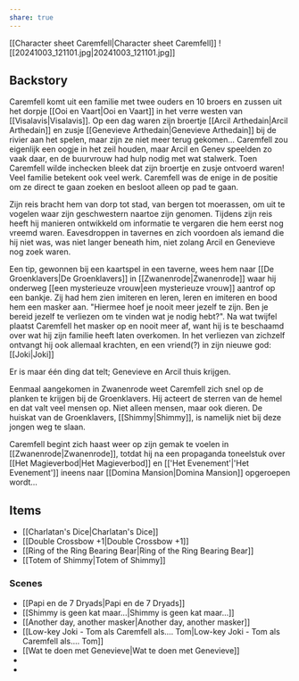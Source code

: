 ```yaml
---
share: true
---
```

[[Character sheet Caremfell|Character sheet Caremfell]]
![[20241003_121101.jpg|20241003_121101.jpg]]
## Backstory
Caremfell komt uit een familie met twee ouders en 10 broers en zussen uit het dorpje [[Ooi en Vaart|Ooi en Vaart]] in het verre westen van [[Visalavis|Visalavis]]. Op een dag waren zijn broertje [[Arcil Arthedain|Arcil Arthedain]] en zusje [[Genevieve Arthedain|Genevieve Arthedain]] bij de rivier aan het spelen, maar zijn ze niet meer terug gekomen... Caremfell zou eigenlijk een oogje in het zeil houden, maar Arcil en Genev speelden zo vaak daar, en de buurvrouw had hulp nodig met wat stalwerk. Toen Caremfell wilde inchecken bleek dat zijn broertje en zusje ontvoerd waren! Veel familie betekent ook veel werk. Caremfell was de enige in de positie om ze direct te gaan zoeken en besloot alleen op pad te gaan. 

Zijn reis bracht hem van dorp tot stad, van bergen tot moerassen, om uit te vogelen waar zijn geschwestern naartoe zijn genomen. Tijdens zijn reis heeft hij manieren ontwikkeld om informatie te vergaren die hem eerst nog vreemd waren. Eavesdroppen in tavernes en zich voordoen als iemand die hij niet was, was niet langer beneath him, niet zolang Arcil en Genevieve nog zoek waren. 

Een tip, gewonnen bij een kaartspel in een taverne, wees hem naar [[De Groenklavers|De Groenklavers]] in [[Zwanenrode|Zwanenrode]] waar hij onderweg [[een mysterieuze vrouw|een mysterieuze vrouw]] aantrof op een bankje. Zij had hem zien imiteren en leren, leren en imiteren en bood hem een masker aan. "Hiermee hoef je nooit meer jezelf te zijn. Ben je bereid jezelf te verliezen om te vinden wat je nodig hebt?". Na wat twijfel plaatst Caremfell het masker op en nooit meer af, want hij is te beschaamd over wat hij zijn familie heeft laten overkomen. In het verliezen van zichzelf ontvangt hij ook allemaal krachten, en een vriend(?) in zijn nieuwe god: [[Joki|Joki]]

Er is maar één ding dat telt; Genevieve en Arcil thuis krijgen.

Eenmaal aangekomen in Zwanenrode weet Caremfell zich snel op de planken te krijgen bij de Groenklavers. Hij acteert de sterren van de hemel en dat valt veel mensen op. Niet alleen mensen, maar ook dieren. De huiskat van de Groenklavers, [[Shimmy|Shimmy]], is namelijk niet bij deze jongen weg te slaan.

Caremfell begint zich haast weer op zijn gemak te voelen in [[Zwanenrode|Zwanenrode]], totdat hij na een propaganda toneelstuk over [[Het Magieverbod|Het Magieverbod]] en [['Het Evenement'|'Het Evenement']] ineens naar [[Domina Mansion|Domina Mansion]] opgeroepen wordt...



## Items
* [[Charlatan's Dice|Charlatan's Dice]]
* [[Double Crossbow +1|Double Crossbow +1]]
* [[Ring of the Ring Bearing Bear|Ring of the Ring Bearing Bear]]
* [[Totem of Shimmy|Totem of Shimmy]]


### Scenes
* [[Papi en de 7 Dryads|Papi en de 7 Dryads]]
* [[Shimmy is geen kat maar...|Shimmy is geen kat maar...]]
* [[Another day, another masker|Another day, another masker]]
* [[Low-key Joki - Tom als Caremfell als.... Tom|Low-key Joki - Tom als Caremfell als.... Tom]]
* [[Wat te doen met Genevieve|Wat te doen met Genevieve]]
* 
* 